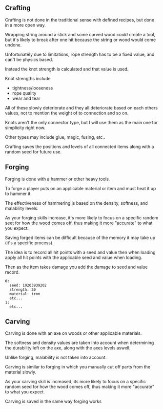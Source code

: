 ## Crafting

Crafting is not done in the traditional sense with defined recipes, but done in a more open way.

Wrapping string around a stick and some carved wood *could* create a tool, but it's likely to break after one hit because the
string or wood would come undone.

Unfortunately due to limitations, rope strength has to be a fixed value, and can't be physics based.

Instead the knot strength is calculated and that value is used.

Knot strengths include

* tightness/looseness
* rope quality
* wear and tear

All of these slowly deteriorate and they all deteriorate based on each others values, not to mention the weight of to connection and so on.

Knots aren't the only connector type, but I will use them as the main one for simplicity right now.

Other types may include glue, magic, fusing, etc..

Crafting saves the positions and levels of all connected items along with a random seed for future use.

## Forging

Forging is done with a hammer or other heavy tools.

To forge a player puts on an applicable material or item and must heat it up to hammer it.

The effectiveness of hammering is based on the density, softness, and malability levels.

As your forging skills increase, it's more likely to focus on a specific random seet for how the wood comes off, thus making it more "accurate" to what you expect.

Saving forged items can be difficult because of the memory it may take up (it's a specific process).

The idea is to record all hit points with a seed and value then when loading apply all hit points with the applicable seed and value when loading.

Then as the item takes damage you add the damage to seed and value record.

```
0:
  seed: 10203939202
  strength: 20
  material: iron
  etc...
1:
  etc...
```

## Carving

Carving is done with an axe on woods or other applicable materials.

The softness and density values are taken into account when determining the durability left on the axe, along with the axes levels aswell.

Unlike forging, malability is not taken into account.

Carving is similar to forging in which you manually cut off parts from the material slowly.

As your carving skill is increased, its more likely to focus on a specific random seed for how the wood comes off, thus making it more "accurate" to what you expect.

Carving is saved in the same way forging works
